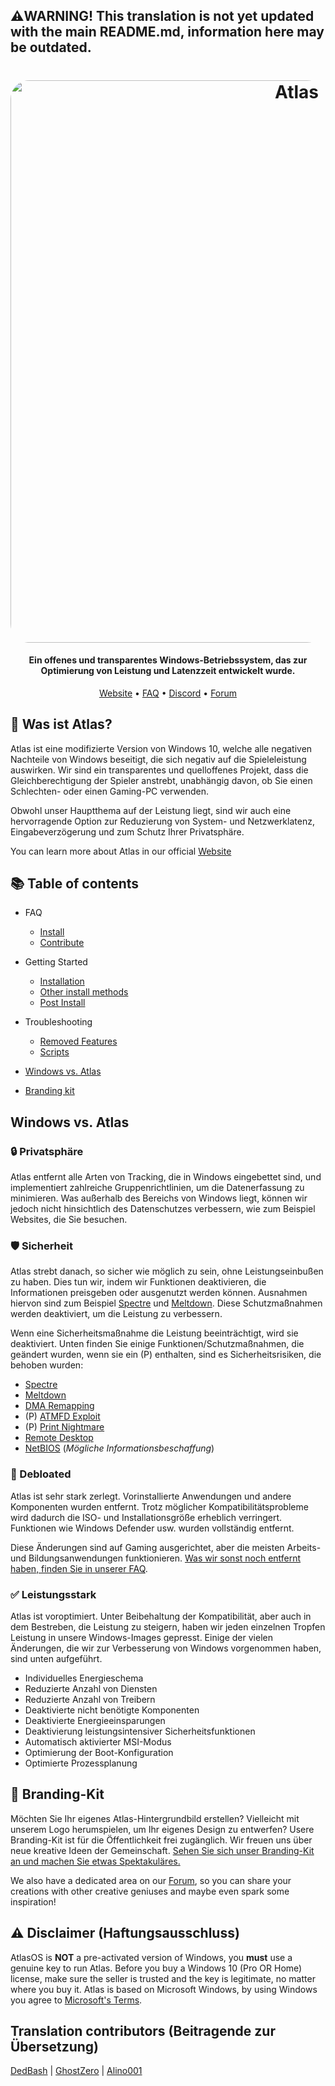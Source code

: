## ⚠️WARNING! This translation is not yet updated with the main README.md, information here may be outdated.
<h1 align="center">
  <a href="http://atlasos.net"><img src="https://cdn.jsdelivr.net/gh/Atlas-OS/Atlas@main/img/banner.png" alt="Atlas" width="900" style="border-radius: 30px"></a>
</h1>

<h4 align="center">Ein offenes und transparentes Windows-Betriebssystem, das zur Optimierung von Leistung und Latenzzeit entwickelt wurde.</h4>

<p align="center">
  <a href="https://atlasos.net">Website</a>
  •
  <a href="https://docs.atlasos.net/FAQ/Installation/">FAQ</a>
  •
  <a href="https://discord.com/invite/atlasos" target="_blank">Discord</a>
  •
  <a href="https://forum.atlasos.net">Forum</a>
</p>

## 🤔 **Was ist Atlas?**

Atlas ist eine modifizierte Version von Windows 10, welche alle negativen Nachteile von Windows beseitigt, die sich negativ auf die Spieleleistung auswirken. Wir sind ein transparentes und quelloffenes Projekt, dass die Gleichberechtigung der Spieler anstrebt, unabhängig davon, ob Sie einen Schlechten- oder einen Gaming-PC verwenden.

Obwohl unser Hauptthema auf der Leistung liegt, sind wir auch eine hervorragende Option zur Reduzierung von System- und Netzwerklatenz, Eingabeverzögerung und zum Schutz Ihrer Privatsphäre.

You can learn more about Atlas in our official [Website](https://atlasos.net)

## 📚 **Table of contents**

- FAQ
  - [Install](https://docs.atlasos.net/FAQ/Installation/)
  - [Contribute](https://docs.atlasos.net/FAQ/Contribute/)

- Getting Started
  - [Installation](https://docs.atlasos.net/Getting%20started/Installation/)
  - [Other install methods](https://docs.atlasos.net/Getting%20started/Other%20installation%20methods/Install%20with%20no%20USB/)
  - [Post Install](https://docs.atlasos.net/Getting%20started/Post-Installation/Drivers/)

- Troubleshooting
  - [Removed Features](https://docs.atlasos.net/Troubleshooting/Removed%20features/)
  - [Scripts](https://docs.atlasos.net/Troubleshooting/Scripts/)

- <a href="#windows-vs-atlas">Windows vs. Atlas</a>
- [Branding kit](https://cdn.jsdelivr.net/gh/Atlas-OS/Atlas@main/img/brand-kit.zip)

## Windows vs. Atlas

### 🔒 Privatsphäre
Atlas entfernt alle Arten von Tracking, die in Windows eingebettet sind, und implementiert zahlreiche Gruppenrichtlinien, um die Datenerfassung zu minimieren. Was außerhalb des Bereichs von Windows liegt, können wir jedoch nicht hinsichtlich des Datenschutzes verbessern, wie zum Beispiel Websites, die Sie besuchen.

### 🛡️ Sicherheit
Atlas strebt danach, so sicher wie möglich zu sein, ohne Leistungseinbußen zu haben. Dies tun wir, indem wir Funktionen deaktivieren, die Informationen preisgeben oder ausgenutzt werden können. Ausnahmen hiervon sind zum Beispiel [Spectre](https://spectreattack.com/spectre.pdf) und [Meltdown](https://meltdownattack.com/meltdown.pdf). Diese Schutzmaßnahmen werden deaktiviert, um die Leistung zu verbessern.

 Wenn eine Sicherheitsmaßnahme die Leistung beeinträchtigt, wird sie deaktiviert. 
 Unten finden Sie einige Funktionen/Schutzmaßnahmen, die geändert wurden, wenn sie ein (P) enthalten, sind es Sicherheitsrisiken, die behoben wurden:

- [Spectre](https://spectreattack.com/spectre.pdf)
- [Meltdown](https://meltdownattack.com/meltdown.pdf)
- [DMA Remapping](https://docs.microsoft.com/en-us/windows/security/information-protection/kernel-dma-protection-for-thunderbolt)
- (P) [ATMFD Exploit](https://msrc.microsoft.com/update-guide/en-US/vulnerability/CVE-2020-1020)
- (P) [Print Nightmare](https://us-cert.cisa.gov/ncas/current-activity/2021/06/30/printnightmare-critical-windows-print-spooler-vulnerability)
- [Remote Desktop](https://cve.mitre.org/cgi-bin/cvekey.cgi?keyword=Windows+Remote+Desktop)
- [NetBIOS](https://en.wikipedia.org/wiki/NetBIOS) (*Mögliche Informationsbeschaffung*)

### 🚀 Debloated
Atlas ist sehr stark zerlegt. Vorinstallierte Anwendungen und andere Komponenten wurden entfernt. Trotz möglicher Kompatibilitätsprobleme wird dadurch die ISO- und Installationsgröße erheblich verringert. Funktionen wie Windows Defender usw. wurden vollständig entfernt. 

Diese Änderungen sind auf Gaming ausgerichtet, aber die meisten Arbeits- und Bildungsanwendungen funktionieren. [Was wir sonst noch entfernt haben, finden Sie in unserer FAQ](https://docs.atlasos.net/Troubleshooting/Removed%20features/).

### ✅ Leistungsstark

Atlas ist voroptimiert. Unter Beibehaltung der Kompatibilität, aber auch in dem Bestreben, die Leistung zu steigern, haben wir jeden einzelnen Tropfen Leistung in unsere Windows-Images gepresst. Einige der vielen Änderungen, die wir zur Verbesserung von Windows vorgenommen haben, sind unten aufgeführt.

- Individuelles Energieschema
- Reduzierte Anzahl von Diensten
- Reduzierte Anzahl von Treibern
- Deaktivierte nicht benötigte Komponenten
- Deaktivierte Energieeinsparungen
- Deaktivierung leistungsintensiver Sicherheitsfunktionen
- Automatisch aktivierter MSI-Modus
- Optimierung der Boot-Konfiguration
- Optimierte Prozessplanung

## 🎨 Branding-Kit

Möchten Sie Ihr eigenes Atlas-Hintergrundbild erstellen? Vielleicht mit unserem Logo herumspielen, um Ihr eigenes Design zu entwerfen? Usere Branding-Kit ist für die Öffentlichkeit frei zugänglich. Wir freuen uns über neue kreative Ideen der Gemeinschaft. [Sehen Sie sich unser Branding-Kit an und machen Sie etwas Spektakuläres.](https://cdn.jsdelivr.net/gh/Atlas-OS/Atlas@main/img/brand-kit.zip)

We also have a dedicated area on our [Forum](https://forum.atlasos.net/t/art-showcase), so you can share your creations with other creative geniuses and maybe even spark some inspiration! 

## ⚠️ Disclaimer (Haftungsausschluss)

AtlasOS is **NOT** a pre-activated version of Windows, you **must** use a genuine key to run Atlas. Before you buy a Windows 10 (Pro OR Home) license, make sure the seller is trusted and the key is legitimate, no matter where you buy it. Atlas is based on Microsoft Windows, by using Windows you agree to [Microsoft's Terms](https://www.microsoft.com/en-us/Useterms/Retail/Windows/10/UseTerms_Retail_Windows_10_English.htm). 

## Translation contributors (Beitragende zur Übersetzung)

[DedBash](https://github.com/DedBash/) | 
[GhostZero](https://github.com/ghostzero/) | 
[Alino001](https://github.com/Alino001)
